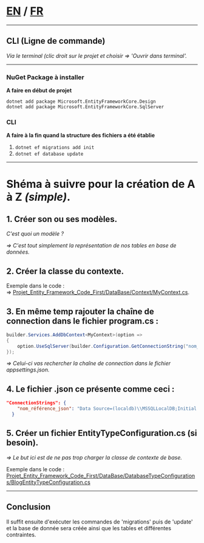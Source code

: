 # [EN](README_EN.md) / [FR](README.md)

---------------------------------

## CLI (Ligne de commande)

*Via le terminal (clic droit sur le projet et choisir => 'Ouvrir dans terminal'.*  

----------------

### NuGet Package à installer
**A faire en début de projet**  

`dotnet add package Microsoft.EntityFrameworkCore.Design`  
`dotnet add package Microsoft.EntityFrameworkCore.SqlServer`

### CLI
**A faire à la fin quand la structure des fichiers a été établie**  

1. `dotnet ef migrations add init`
2. `dotnet ef database update`

-----------------------
# Shéma à suivre pour la création de A à Z *(simple)*.

## 1. **Créer son ou ses modèles.**

   *C'est quoi un modèle ?*  
   
   *=> C'est tout simplement la représentation de nos tables en base de données.*

## 2. **Créer la classe du contexte.**
Exemple dans le code :   
=> [Projet_Entity_Framework_Code_First/DataBase/Context/MyContext.cs](Projet_Entity_Framework_Code_First/DataBase/Context/MyContext.cs).


## 3. **En même temp rajouter la chaîne de connection dans le fichier program.cs :**

```C#
builder.Services.AddDbContext<MyContext>(option =>
{
    option.UseSqlServer(builder.Configuration.GetConnectionString("nom_référence_json"));
});
```
   *=> Celui-ci vas rechercher la chaîne de connection dans le fichier appsettings.json.*


## 4. **Le fichier .json ce présente comme ceci :**

```json
"ConnectionStrings": {
    "nom_référence_json": "Data Source=(localdb)\\MSSQLLocalDB;Initial Catalog=Nom_De_Ma_DB;Integrated Security=True;"
  }
```

## 5. **Créer un fichier EntityTypeConfiguration.cs (si besoin).**  
  *=> Le but ici est de ne pas trop charger la classe de contexte de base.*   
  
  Exemple dans le code : 
  [Projet_Entity_Framework_Code_First/DataBase/DatabaseTypeConfigurations/BlogEntityTypeConfiguration.cs](Projet_Entity_Framework_Code_First/DataBase/DatabaseTypeConfigurations/BlogEntityTypeConfiguration.cs)

----------------------
  
## Conclusion
Il suffit ensuite d'exécuter les commandes de 'migrations' puis de 'update' et la base de donnée sera créée ainsi que les tables et différentes contraintes.
